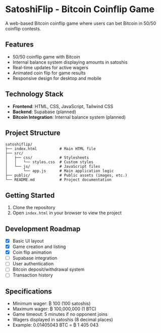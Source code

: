 # SatoshiFlip - Bitcoin Coinflip Game

A web-based Bitcoin coinflip game where users can bet Bitcoin in 50/50 coinflip contests.

## Features

- 50/50 coinflip game with Bitcoin
- Internal balance system displaying amounts in satoshis
- Real-time updates for active wagers
- Animated coin flip for game results
- Responsive design for desktop and mobile

## Technology Stack

- **Frontend**: HTML, CSS, JavaScript, Tailwind CSS
- **Backend**: Supabase (planned)
- **Bitcoin Integration**: Internal balance system (planned)

## Project Structure

```
satoshiflip/
├── index.html          # Main HTML file
├── src/
│   ├── css/            # Stylesheets
│   │   └── styles.css  # Custom styles
│   └── js/             # JavaScript files
│       └── app.js      # Main application logic
├── public/             # Public assets (images, etc.)
└── README.md           # Project documentation
```

## Getting Started

1. Clone the repository
2. Open `index.html` in your browser to view the project

## Development Roadmap

- [x] Basic UI layout
- [x] Game creation and listing
- [x] Coin flip animation
- [ ] Supabase integration
- [ ] User authentication
- [ ] Bitcoin deposit/withdrawal system
- [ ] Transaction history

## Specifications

- Minimum wager: ₿ 100 (100 satoshis)
- Maximum wager: ₿ 100,000,000 (1 BTC)
- Game timeout: 5 minutes if no opponent joins
- Wagers displayed in satoshis (8 decimal places)
- Example: 0.01405043 BTC = ₿ 1 405 043 
